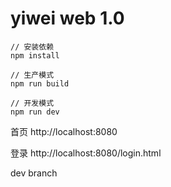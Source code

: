 # yiwei web 1.0

```
// 安装依赖
npm install

// 生产模式
npm run build

// 开发模式
npm run dev
```

首页
http://localhost:8080

登录
http://localhost:8080/login.html

dev branch
